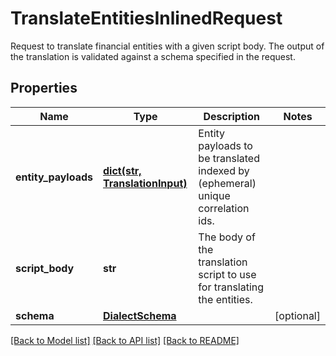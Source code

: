 # TranslateEntitiesInlinedRequest

Request to translate financial entities with a given script body.  The output of the translation is validated against a schema specified in the request.

## Properties
Name | Type | Description | Notes
------------ | ------------- | ------------- | -------------
**entity_payloads** | [**dict(str, TranslationInput)**](TranslationInput.md) | Entity payloads to be translated indexed by (ephemeral) unique correlation ids. | 
**script_body** | **str** | The body of the translation script to use for translating the entities. | 
**schema** | [**DialectSchema**](DialectSchema.md) |  | [optional] 

[[Back to Model list]](../README.md#documentation-for-models) [[Back to API list]](../README.md#documentation-for-api-endpoints) [[Back to README]](../README.md)


